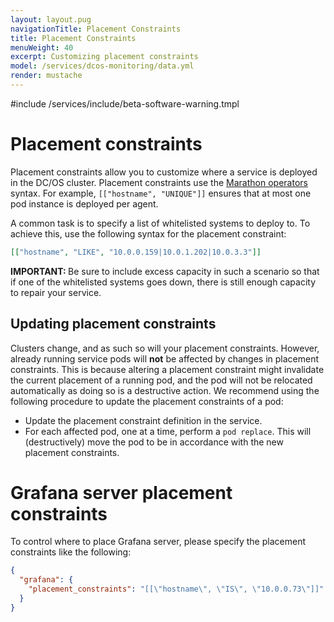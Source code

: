 ```yaml
---
layout: layout.pug
navigationTitle: Placement Constraints
title: Placement Constraints
menuWeight: 40
excerpt: Customizing placement constraints
model: /services/dcos-monitoring/data.yml
render: mustache
---
```


#include /services/include/beta-software-warning.tmpl


# Placement constraints

Placement constraints allow you to customize where a service is deployed in the DC/OS cluster.
Placement constraints use the [Marathon operators](http://mesosphere.github.io/marathon/docs/constraints.html) syntax.
For example, `[["hostname", "UNIQUE"]]` ensures that at most one pod instance is deployed per agent.

A common task is to specify a list of whitelisted systems to deploy to.
To achieve this, use the following syntax for the placement constraint:

```json
[["hostname", "LIKE", "10.0.0.159|10.0.1.202|10.0.3.3"]]
```

<p class="message--important"><strong>IMPORTANT: </strong> Be sure to include excess capacity in such a scenario so that if one of the whitelisted systems goes down, there is still enough capacity to repair your service.</p>

## Updating placement constraints

Clusters change, and as such so will your placement constraints.
However, already running service pods will **not** be affected by changes in placement constraints. This is because altering a placement constraint might invalidate the current placement of a running pod, and the pod will not be relocated automatically as doing so is a destructive action.
We recommend using the following procedure to update the placement constraints of a pod:

- Update the placement constraint definition in the service.
- For each affected pod, one at a time, perform a `pod replace`.
  This will (destructively) move the pod to be in accordance with the new placement constraints.

# Grafana server placement constraints

To control where to place Grafana server, please specify the placement constraints like the following:

```json
{
  "grafana": {
    "placement_constraints": "[[\"hostname\", \"IS\", \"10.0.0.73\"]]"
  }
}
```
